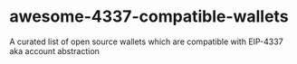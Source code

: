 # awesome-4337-compatible-wallets
A curated list of open source wallets which are compatible with EIP-4337 aka account abstraction
